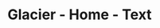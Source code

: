 ---
title: Glacier - Home - Text
builder: true

# Content section
sections:
  - descriptionSection
  - portfolioSection

# Configuration for sections

# Portfolio
stretch: "hide" # Ultra wide portfolio, "show" or "hide"
filter: "text-start" # Align filter "text-start", "text-center", "text-end" or "d-none"
columns: 4 # It is the number of columns you wish to display in the grid
columnItem: "show" # Column to a single media box 
boxesToLoadStart: 5 # The number of boxes to load when it first loads the grid
boxesToLoad: 1 # The number of boxes to load when you click the load more button 
portfolioType: "project" # "gallery" or "project"
portfolioStyle: "minimal" # "classic", "minimal", "alternative" or "creative"
gapHorizontal: 7 # Horizontal gap between items
gapVertical: 7 # Vertical gap between items
loadMoreButton: "hide"

---
